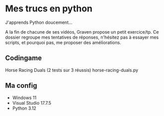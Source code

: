 # Mes trucs en python

J'apprends Python doucement...

A la fin de chacune de ses vidéos, Graven propose un petit exercice/tp. Ce dossier regroupe mes tentatives de réponses, n'hésitez pas à essayer mes scripts, et pourquoi pas, me proposer des améliorations.

## Codingame

Horse Racing Duals (2 tests sur 3 réussis)
horse-racing-duals.py

##  Ma config
* Windows 11
* Visual Studio 17.7.5    
* Python 3.12





